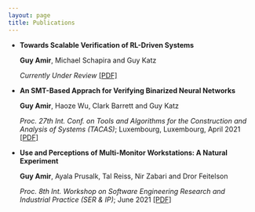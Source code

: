 ```yaml
---
layout: page
title: Publications
---
```

-  **Towards Scalable Verification of RL-Driven Systems**

   **Guy Amir**, Michael Schapira and Guy Katz

   _Currently Under Review_
   [[PDF]](https://arxiv.org/pdf/2105.11931)



-  **An SMT-Based Apprach for Verifying Binarized Neural Networks**

   **Guy Amir**, Haoze Wu, Clark Barrett and Guy Katz

   _Proc. 27th Int. Conf. on Tools and Algorithms for the Construction and Analysis of
   Systems (TACAS)_;
   Luxembourg, Luxembourg, 
   April 2021
   [[PDF]](https://827193a1-9da3-43a4-95c8-2d597121b1ef.filesusr.com/ugd/e8497d_33aa3f89cb494f25a06310e283435ff2.pdf)





-  **Use and Perceptions of Multi-Monitor Workstations: A Natural Experiment**

   **Guy Amir**, Ayala Prusalk, Tal Reiss, Nir Zabari and Dror Feitelson

   _Proc. 8th Int. Workshop on Software Engineering Research and Industrial 
   Practice (SER & IP)_; 
   June 2021
   [[PDF]](https://arxiv.org/pdf/2103.13198.pdf)


